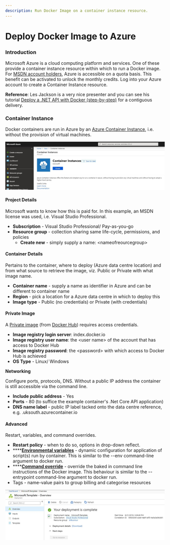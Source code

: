 ```yaml
---
description: Run Docker Image on a container instance resource.
---
```


# Deploy Docker Image to Azure

### Introduction

Microsoft Azure is a cloud computing platform and services.  One of these provide a container instance resource within which to run a Docker image.  For [MSDN account holders](https://blogs.msdn.microsoft.com/msgulfcommunity/2014/09/15/how-to-activate-azure-benefit-for-msdn-subscribers/#targetText=Did%20you%20know%20that%20all,MSDN%20software%20in%20the%20cloud.), Azure is accessible on a quota basis.  This benefit can be activated to unlock the monthly credits.  Log into your Azure account to create a Container Instance resource.

**Reference**: Les Jackson is a very nice presenter and you can see his tutorial [Deploy a .NET API with Docker \(step-by-step\)](https://www.youtube.com/watch?v=f0lMGPB10bM&t=1473s) for a contiguous delivery.

### Container Instance

Docker containers are run in Azure by an [Azure Container Instance](https://docs.microsoft.com/en-us/azure/container-instances/container-instances-quickstart-portal), i.e. without the provision of virtual machines.

![Microsoft Azure Container Instance](.gitbook/assets/microsoft-azure-containeer-instances.jpg)

#### Project Details

Microsoft wants to know how this is paid for.  In this example, an MSDN license was used, i.e. Visual Studio Professional.

* **Subscription** - Visual Studio Professional/ Pay-as-you-go
* **Resource group** - collection sharing same life-cycle, permissions, and policies
  * **Create new** - simply supply a name: &lt;nameofreourcegroup&gt;

#### Container Details

Pertains to the container, where to deploy \(Azure data centre location\) and from what source to retrieve the image, viz. Public or Private with what image name.

* **Container name** - supply a name as identifier in Azure and can be different to container name
* **Region** - pick a location for a Azure data centre in which to deploy this
* **Image type** - Public \(no credentials\) or Private \(with credentials\)

#### Private Image

A [Private image](https://apidocs.joyent.com/docker/features/repos) \(from [Docker Hub](https://cloud.docker.com)\) requires access credentials.

* **Image registry login server**: index.docker.io
* **Image registry user name**: the &lt;user name&gt; of the account that has access to Docker Hub
* **Image registry password**: the &lt;password&gt; with which access to Docker Hub is achieved
* **OS Type** - Linux/ Windows

**Networking**

Configure ports, protocols, DNS.  Without a public IP address the container is still accessible via the command line.

* **Include public address** - Yes
* **Ports** - 80 \(to suffice the example container's .Net Core API application\)
* **DNS name label** - public IP label tacked onto the data centre reference, e.g. .uksouth.azurecontainer.io

#### Advanced

Restart, variables, and command overrides.

* **Restart policy** - when to do so, options in drop-down reflect.
* \*\*\*\*[**Environmental variables**](https://docs.microsoft.com/en-us/azure/container-instances/container-instances-environment-variables) - dynamic configuration for application of script\(s\) run by container.  This is similar to the --env command-line argument to docker run.
* \*\*\*\*[**Command override**](https://docs.microsoft.com/bs-latn-ba/azure/container-instances/container-instances-start-command) - override the baked in command line instructions of the Docker image. This behaviour is similar to the --entrypoint command-line argument to docker run.
* Tags - name-value pairs to group billing and categorise resources

![Successful Azure Deployment of Docker Container](.gitbook/assets/azure-deployment-of-dockerapi-example-success.jpg)



